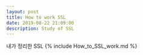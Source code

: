 ```yaml
---
layout: post
title: How to work SSL
date: 2019-08-22 21:09:00
description: Study of SSL
---
```


내가 정리한  SSL 
{% include How_to_SSL_work.md %}
